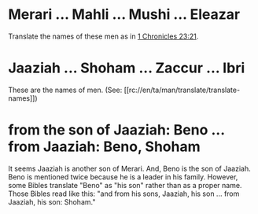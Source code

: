 # Merari ... Mahli ... Mushi ... Eleazar

Translate the names of these men as in [1 Chronicles 23:21](../23/21.md).

# Jaaziah ... Shoham ... Zaccur ... Ibri

These are the names of men. (See: [[rc://en/ta/man/translate/translate-names]])

# from the son of Jaaziah: Beno ... from Jaaziah: Beno, Shoham

It seems Jaaziah is another son of Merari. And, Beno is the son of Jaaziah. Beno is mentioned twice because he is a leader in his family. However, some Bibles translate "Beno" as "his son" rather than as a proper name. Those Bibles read like this: "and from his sons, Jaaziah, his son ... from Jaaziah, his son: Shoham."

